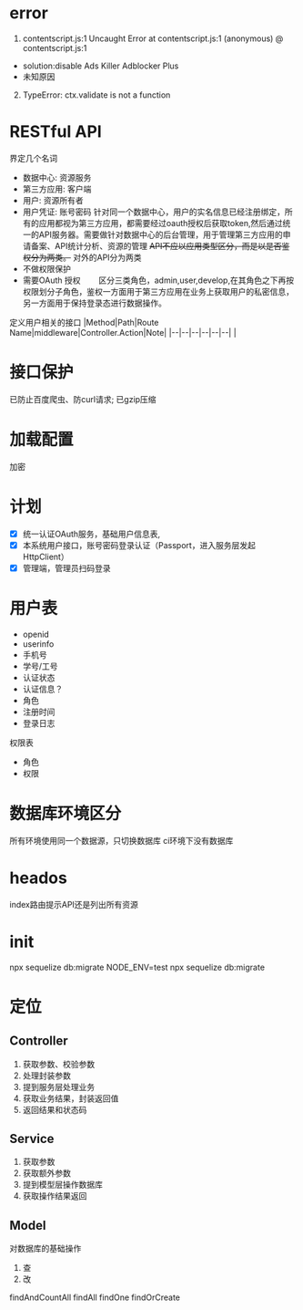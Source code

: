 # error
1. contentscript.js:1 Uncaught Error
    at contentscript.js:1
(anonymous) @ contentscript.js:1
  - solution:disable Ads Killer Adblocker Plus
  - 未知原因
2. TypeError: ctx.validate is not a function
# RESTful API
界定几个名词
- 数据中心: 资源服务
- 第三方应用: 客户端
- 用户: 资源所有者
- 用户凭证: 账号密码
针对同一个数据中心，用户的实名信息已经注册绑定，所有的应用都视为第三方应用，都需要经过oauth授权后获取token,然后通过统一的API服务器。需要做针对数据中心的后台管理，用于管理第三方应用的申请备案、API统计分析、资源的管理
~~API不应以应用类型区分，而是以是否鉴权分为两类。~~ 对外的API分为两类
- 不做权限保护
- 需要OAuth 授权
　　区分三类角色，admin,user,develop,在其角色之下再按权限划分子角色，鉴权一方面用于第三方应用在业务上获取用户的私密信息，另一方面用于保持登录态进行数据操作。



定义用户相关的接口
|Method|Path|Route Name|middleware|Controller.Action|Note|
|--|--|--|--|--|--|
|
# 接口保护
已防止百度爬虫、防curl请求;
已gzip压缩

# 加载配置
加密

# 计划
- [x] 统一认证OAuth服务，基础用户信息表,
- [x] 本系统用户接口，账号密码登录认证（Passport，进入服务层发起HttpClient）
- [x] 管理端，管理员扫码登录

# 用户表
- openid
- userinfo
- 手机号
- 学号/工号
- 认证状态
- 认证信息？
- 角色
- 注册时间
- 登录日志

权限表
- 角色
- 权限

# 数据库环境区分
所有环境使用同一个数据源，只切换数据库
ci环境下没有数据库
# heados
index路由提示API还是列出所有资源

# init
npx sequelize db:migrate
NODE_ENV=test npx sequelize db:migrate
# 定位
## Controller
1. 获取参数、校验参数
2. 处理封装参数
3. 提到服务层处理业务
4. 获取业务结果，封装返回值
5. 返回结果和状态码

## Service 
1. 获取参数
2. 获取额外参数
3. 提到模型层操作数据库
4. 获取操作结果返回

## Model
对数据库的基础操作
1. 查
2. 改

findAndCountAll
findAll
findOne
findOrCreate